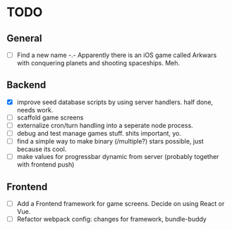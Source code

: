 # TODO

## General

- [ ] Find a new name -.- Apparently there is an iOS game called Arkwars with conquering planets and shooting spaceships. Meh.

## Backend
- [x] improve seed database scripts by using server handlers. half done, needs work.
- [ ] scaffold game screens
- [ ] externalize cron/turn handling into a seperate node process.
- [ ] debug and test manage games stuff. shits important, yo.
- [ ] find a simple way to make binary (/multiple?) stars possible, just because its cool.
- [ ] make values for progressbar dynamic from server (probably together with frontend push)

## Frontend

- [ ] Add a Frontend framework for game screens. Decide on using React or Vue.
- [ ] Refactor webpack config: changes for framework, bundle-buddy
